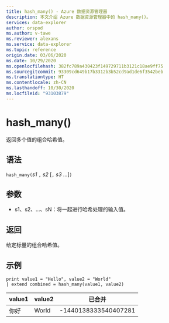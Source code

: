 ```yaml
---
title: hash_many() - Azure 数据资源管理器
description: 本文介绍 Azure 数据资源管理器中的 hash_many()。
services: data-explorer
author: orspod
ms.author: v-tawe
ms.reviewer: alexans
ms.service: data-explorer
ms.topic: reference
origin.date: 03/06/2020
ms.date: 10/29/2020
ms.openlocfilehash: 382fc789a430423f149729711b3121c18ae9ff75
ms.sourcegitcommit: 93309cd649b17b3312b3b52cd9ad1de6f3542beb
ms.translationtype: HT
ms.contentlocale: zh-CN
ms.lasthandoff: 10/30/2020
ms.locfileid: "93103879"
---
```

# <a name="hash_many"></a>hash_many()

返回多个值的组合哈希值。

## <a name="syntax"></a>语法

`hash_many(`*s1* `,` *s2* [`,` *s3* ...]`)`

## <a name="arguments"></a>参数

* s1、s2、...、sN：将一起进行哈希处理的输入值。

## <a name="returns"></a>返回

给定标量的组合哈希值。

## <a name="examples"></a>示例

<!-- csl: https://help.kusto.chinacloudapi.cn/Samples -->
```kusto
print value1 = "Hello", value2 = "World"
| extend combined = hash_many(value1, value2)
```

|value1|value2|已合并|
|---|---|---|
|你好|World|-1440138333540407281|
